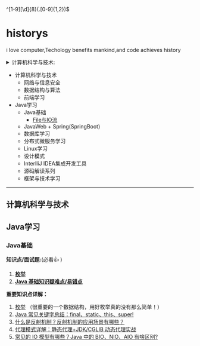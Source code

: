 
^[1-9][\d]{8}(.[0-9]{1,2})$
# historys
i love computer,Techology benefits mankind,and code achieves history


<!-- @import "[TOC]" {cmd="toc" depthFrom=1 depthTo=6 orderedList=false} -->
<!-- code_chunk_output -->
<details>
<summary>计算机科学与技术:</summary>
  
- 网络与信息安全
- 数据结构与算法
- 前端学习
  
</details>

- 计算机科学与技术
  - 网络与信息安全
  - 数据结构与算法
  - 前端学习
- Java学习
  - Java基础
    - [File与IO流](Java/Java基础/File与IO流)
  - JavaWeb + Spring(SpringBoot)
  - 数据库学习
  - 分布式微服务学习
  - Linux学习
  - 设计模式
  - InterlliJ IDEA集成开发工具
  - 源码解读系列
  - 框架与技术学习


<!-- /code_chunk_output -->


---
## 计算机科学与技术
## Java学习
### Java基础
**知识点/面试题:**(必看:+1: )
1. **[枚举](Java/Java基础知识/枚举.md)**
2. **[Java 基础知识疑难点/易错点](docs/java/basis/Java基础知识疑难点.md)**

**重要知识点详解：**

1. [枚举](docs/java/basis/用好Java中的枚举真的没有那么简单.md) （很重要的一个数据结构，用好枚举真的没有那么简单！）
2. [Java 常见关键字总结：final、static、this、super!](docs/java/basis/Java常见关键字总结.md)
3. [什么是反射机制？反射机制的应用场景有哪些？](docs/java/basis/反射机制.md)
4. [代理模式详解：静态代理+JDK/CGLIB 动态代理实战](docs/java/basis/代理模式详解.md)
5. [常见的 IO 模型有哪些？Java 中的 BIO、NIO、AIO 有啥区别?](https://www.cnblogs.com/javaguide/p/io.html)



